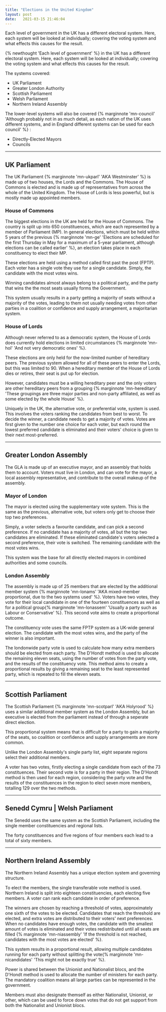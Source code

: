 ```yaml
---
title: "Elections in the United Kingdom"
layout: post
date:   2021-03-15 21:46:04
---
```

Each level of government in the UK has a different electoral system. Here, each system will be looked at individually; covering the voting system and what effects this causes for the result.
<!--more-->
{% newthought 'Each level of government' %} in the UK has a different electoral system. Here, each system will be looked at individually; covering the voting system and what effects this causes for the result.

The systems covered:
- UK Parliament
- Greater London Authority
- Scottish Parliament
- Welsh Parliament
- Northern Ireland Assembly

The lower-level systems will also be covered {% marginnote 'mn-council' 'Although probably not in as much detail, as each nation of the UK uses different systems, and in England different systems can be used for each council' %} :
- Directly-Elected Mayors
- Councils

----------

## UK Parliament

The UK Parliament {% marginnote 'mn-ukparl' 'AKA Westminster' %} is made up of two houses, the Lords and the Commons. The House of Commons is elected and is made up of representatives from across the whole of the United Kingdom. The House of Lords is less powerful, but is mostly made up appointed members.

### House of Commons

The biggest elections in the UK are held for the House of Commons. The country is split up into 650 constituences, which are each represented by a member of Parliament (MP). In general elections, which must be held within 5 years of the previous {% marginnote 'mn-ge' 'Elections are scheduled for the first Thursday in May for a maximum of a 5-year parliament, although elections can be called earlier' %}, an election takes place in each constituency to elect their MP.

These elections are held using a method called first past the post (FPTP). Each voter has a single vote they use for a single candidate. Simply, the candidate with the most votes wins.

Winning candidates almost always belong to a political party, and the party that wins the the most seats usually forms the Government.

This system usually results in a party getting a majority of seats without a majority of the votes, leading to them not usually needing votes from other parties in a coalition or confidence and supply arrangement, a majoritarian system.

### House of Lords

Although never referred to as a democratic system, the House of Lords does currently hold elections in limited circumstances {% marginnote 'mn-hol' 'And not very democratic ones' %}.

These elections are only held for the now-limited number of hereditary peers. The previous system allowed for all of these peers to enter the Lords, but this was limited to 90. When a hereditary member of the House of Lords dies or retires, their seat is put up for election.

However, candidates must be a willing hereditary peer and the only voters are other hereditary peers from a grouping {% marginnote 'mn-hereditary' 'These groupings are three major parties and non-party affiliated, as well as some elected by the whole House' %}.

Uniquely in the UK, the alternative vote, or preferential vote, system is used. This involves the voters ranking the candidates from best to worst. To decide the winner, a candidate needs to get a majority of votes. Votes are first given to the number one choice for each voter, but each round the lowest preferred candidate is eliminated and their voters' choice is given to their next most-preferred.

----------

## Greater London Assembly

The GLA is made up of an executive mayor, and an assembly that holds them to account. Voters must live in London, and can vote for the mayor, a local assembly representative, and contribute to the overall makeup of the assembly.

### Mayor of London

The mayor is elected using the supplementary vote system. This is the same as the previous, alternative vote, but voters only get to choose their top two preferences.

Simply, a voter selects a favourite candidate, and can pick a second preference. If no candidate has a majority of votes, all but the top two candidates are eliminated. If these eliminated candidate's voters selected a second preference, their vote is switched. The remaining candidate with the most votes wins.

This system was the base for all directly elected mayors in combined authorities and some councils.

### London Assembly

The assembly is made up of 25 members that are elected by the additional member system {% marginnote 'mn-lonams' 'AKA mixed-member proportional, due to the two systems used' %}. Voters have two votes, they vote for their local candidate in one of the fourteen constituences as well as for a political group{% marginnote 'mn-lonassem' 'Usually a party such as Labour or Conservative' %}. This second vote aims to create a proportional outcome.

The constituency vote uses the same FPTP system as a UK-wide general election. The candidate with the most votes wins, and the party of the winner is also important.

The londonwide party vote is used to calculate how many extra members should be elected from each party. The D'Hondt method is used to allocate the remaining eleven seats, using the number of votes from the party vote, and the results of the constituency vote. This method aims to create a proportional results by giving a remaining seat to the least represented party, which is repeated to fill the eleven seats.

----------

## Scottish Parliament

The Scottish Parliament {% marginnote 'mn-scotparl' 'AKA Holyrood' %} uses a similar additional member system as the London Assembly, but an executive is elected from the parliament instead of through a seperate direct election.

This proportional system means that is difficult for a party to gain a majority of the seats, so coalition or confidence and supply arrangements are more common.

Unlike the London Assembly's single party list, eight separate regions select their additional members.

A voter has two votes, firstly electing a single candidate from each of the 73 constituences. Their second vote is for a party in their region. The D'Hondt method is then used for each region, considering the party vote and the results of the constituences in the region to elect seven more members, totalling 129 over the two methods.

----------

## Senedd Cymru | Welsh Parliament

The Senedd uses the same system as the Scottish Parliament, including the single member constituencies and regional lists.

The forty constituences and five regions of four members each lead to a total of sixty members.

----------

## Northern Ireland Assembly

The Northern Ireland Assembly has a unique election system and governing structure.

To elect the members, the single transferable vote method is used. Northern Ireland is split into eighteen constituencies, each electing five members. A voter can rank each candidate in order of preference.

The winners are chosen by reaching a threshold of votes, approximately one sixth of the votes to be elected. Candidates that reach the threshold are elected, and extra votes are distributed to their voters' next preferences. When no candidates have enough votes, the candidate with the smallest amount of votes is eliminated and their votes redistributed until all seats are filled {% marginnote 'mn-niassembly' 'If the threshold is not reached, candidates with the most votes are elected' %}.

This system results in a proportional result, allowing multiple candidates running for each party without splitting the vote{% marginnote 'mn-nicandidates' 'This might not be exactly true' %}.

Power is shared between the Unionist and Nationalist blocs, and the D'Hondt method is used to allocate the number of ministers for each party. The mandatory coalition means all large parties can be represented in the government.

Members must also designate themself as either Nationalist, Unionist, or other, which can be used to force down votes that do not get support from both the Nationalist and Unionist blocs.